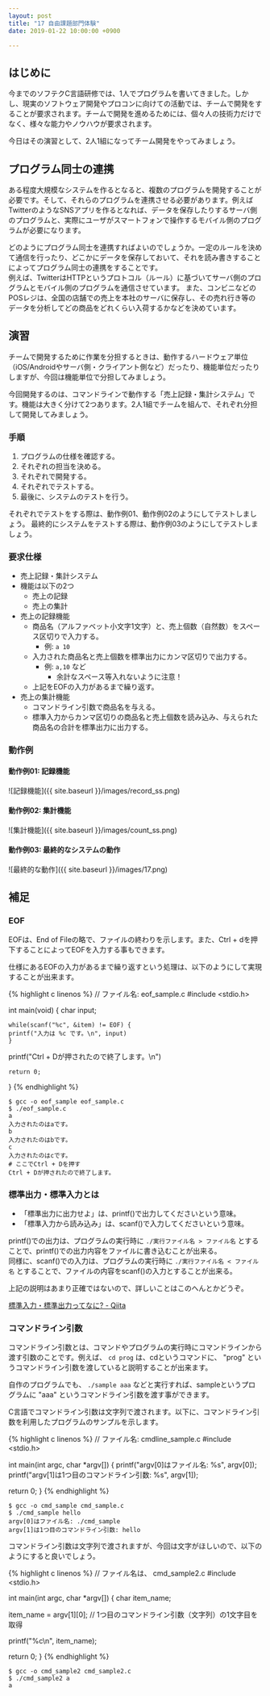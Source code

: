 ```yaml
---
layout: post
title: "17 自由課題部門体験"
date: 2019-01-22 10:00:00 +0900

---
```


## はじめに

今までのソフテクC言語研修では、1人でプログラムを書いてきました。しかし、現実のソフトウェア開発やプロコンに向けての活動では、チームで開発をすることが要求されます。チームで開発を進めるためには、個々人の技術力だけでなく、様々な能力やノウハウが要求されます。

今日はその演習として、2人1組になってチーム開発をやってみましょう。

## プログラム同士の連携

ある程度大規模なシステムを作るとなると、複数のプログラムを開発することが必要です。そして、それらのプログラムを連携させる必要があります。例えばTwitterのようなSNSアプリを作るとなれば、データを保存したりするサーバ側のプログラムと、実際にユーザがスマートフォンで操作するモバイル側のプログラムが必要になります。

どのようにプログラム同士を連携すればよいのでしょうか。一定のルールを決めて通信を行ったり、どこかにデータを保存しておいて、それを読み書きすることによってプログラム同士の連携をすることです。  
例えば、TwitterはHTTPというプロトコル（ルール）に基づいてサーバ側のプログラムとモバイル側のプログラムを通信させています。
また、コンビニなどのPOSレジは、全国の店舗での売上を本社のサーバに保存し、その売れ行き等のデータを分析してどの商品をどれくらい入荷するかなどを決めています。

## 演習

チームで開発するために作業を分担するときは、動作するハードウェア単位（iOS/Androidやサーバ側・クライアント側など）だったり、機能単位だったりしますが、今回は機能単位で分担してみましょう。

今回開発するのは、コマンドラインで動作する「売上記録・集計システム」です。機能は大きく分けて2つあります。2人1組でチームを組んで、それぞれ分担して開発してみましょう。


### 手順

1. プログラムの仕様を確認する。
1. それぞれの担当を決める。
1. それぞれで開発する。
1. それぞれでテストする。
1. 最後に、システムのテストを行う。

それぞれでテストをする際は、動作例01、動作例02のようにしてテストしましょう。
最終的にシステムをテストする際は、動作例03のようにしてテストしましょう。


### 要求仕様

* 売上記録・集計システム
* 機能は以下の2つ
  * 売上の記録
  * 売上の集計
* 売上の記録機能
  * 商品名（アルファベット小文字1文字）と、売上個数（自然数）をスペース区切りで入力する。
    * 例: `a 10`
  * 入力された商品名と売上個数を標準出力にカンマ区切りで出力する。
    * 例: `a,10` など
      * 余計なスペース等入れないように注意！
  * 上記をEOFの入力があるまで繰り返す。
* 売上の集計機能
  * コマンドライン引数で商品名を与える。
  * 標準入力からカンマ区切りの商品名と売上個数を読み込み、与えられた商品名の合計を標準出力に出力する。

### 動作例

#### 動作例01: 記録機能
![記録機能]({{ site.baseurl }}/images/record_ss.png)

#### 動作例02: 集計機能

![集計機能]({{ site.baseurl }}/images/count_ss.png)


#### 動作例03: 最終的なシステムの動作

![最終的な動作]({{ site.baseurl }}/images/17.png)

## 補足

### EOF

EOFは、End of Fileの略で、ファイルの終わりを示します。また、Ctrl + dを押下することによってEOFを入力する事もできます。

仕様にあるEOFの入力があるまで繰り返すという処理は、以下のようにして実現することが出来ます。

{% highlight c linenos %}
// ファイル名: eof_sample.c
#include <stdio.h>

int main(void)
{
  char input;

	while(scanf("%c", &item) != EOF) {
    printf("入力は %c です。\n", input)
	}
  printf("Ctrl + Dが押されたので終了します。\n")

	return 0;
}
{% endhighlight %}

```
$ gcc -o eof_sample eof_sample.c
$ ./eof_sample.c
a
入力されたのはaです。
b
入力されたのはbです。
c
入力されたのはcです。
# ここでCtrl + Dを押す
Ctrl + Dが押されたので終了します。
```


### 標準出力・標準入力とは

* 「標準出力に出力せよ」は、printf()で出力してくださいという意味。
* 「標準入力から読み込み」は、scanf()で入力してくださいという意味。

printf()での出力は、プログラムの実行時に `./実行ファイル名 > ファイル名` とすることで、printf()での出力内容をファイルに書き込むことが出来る。  
同様に、scanf()での入力は、プログラムの実行時に `./実行ファイル名 < ファイル名` とすることで、ファイルの内容をscanf()の入力とすることが出来る。

上記の説明はあまり正確ではないので、詳しいことはこのへんとかどうぞ。

[標準入力・標準出力ってなに? - Qiita](https://qiita.com/angel_p_57/items/03582181e9f7a69f8168)

### コマンドライン引数

コマンドライン引数とは、コマンドやプログラムの実行時にコマンドラインから渡す引数のことです。例えば、 `cd prog` は、cdというコマンドに、 "prog" というコマンドライン引数を渡していると説明することが出来ます。

自作のプログラムでも、 `./sample aaa` などと実行すれば、sampleというプログラムに "aaa" というコマンドライン引数を渡す事ができます。

C言語でコマンドライン引数は文字列で渡されます。以下に、コマンドライン引数を利用したプログラムのサンプルを示します。

{% highlight c linenos %}
// ファイル名: cmdline_sample.c
#include <stdio.h>

int main(int argc, char *argv[])
{
  printf("argv[0]はファイル名: %s", argv[0]);
  printf("argv[1]は1つ目のコマンドライン引数: %s", argv[1]);

  return 0;
}
{% endhighlight %}

```
$ gcc -o cmd_sample cmd_sample.c
$ ./cmd_sample hello
argv[0]はファイル名: ./cmd_sample
argv[1]は1つ目のコマンドライン引数: hello
```

コマンドライン引数は文字列で渡されますが、今回は文字がほしいので、以下のようにすると良いでしょう。

{% highlight c linenos %}
// ファイル名は、 cmd_sample2.c
#include <stdio.h>

int main(int argc, char *argv[])
{
  char item_name;

  item_name = argv[1][0];   // 1つ目のコマンドライン引数（文字列）の1文字目を取得

  printf("%c\n", item_name);

  return 0;
}
{% endhighlight %}

```
$ gcc -o cmd_sample2 cmd_sample2.c
$ ./cmd_sample2 a
a
```

